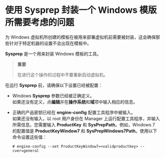 # 使用 Sysprep 封装一个 Windows 模版所需要考虑的问题

为 Windows 虚拟机所创建的模板在被用来部署虚拟机前需要被封装，这会确保那些针对于特定机器的设置不会出现在模板中。

**Sysprep** 是一个用来封装 Windows 模板的工具。

> **重要**
>
> 在进行这个操作的过程中不要重新启动虚拟机。

在运行 **Sysprep** 前，请确保以下设置已经被配置：
* Windows **Sysprep** 参数已经被正确定义。<br/>
  如果还没有定义，点**编辑**并在**操作系统**和**域**项中输入相应的信息。

* 正确的产品密钥已经在 **engine-config** 配置工具程序中被输入。<br/>
  如果还没有输入，以 root 用户身份在 Manager 上运行配置工具程序，并输入所需信息。您需要输入 **ProductKey** 和 **SysPrepPath**。例如，Windows 7 的配置值是 **ProductKeyWindow7** 和 **SysPrepWindows7Path**。使用以下命令设置这些值：
  ```
  # engine-config --set ProductKeyWindow7=<validproductkey> --cver=general
  ```
